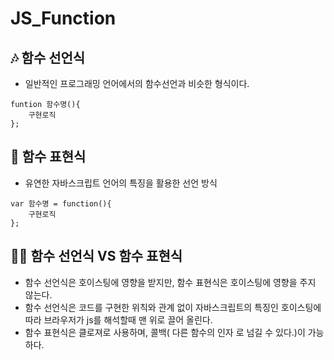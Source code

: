 # JS_Function


## 🎶 함수 선언식
- 일반적인 프로그래밍 언어에서의 함수선언과 비슷한 형식이다.

~~~
funtion 함수명(){
	구현로직
};
~~~

## 🎉 함수 표현식
- 유연한 자바스크립트 언어의 특징을 활용한 선언 방식
~~~
var 함수명 = function(){
	구현로직
};
~~~

## 🐱‍👤 함수 선언식 VS 함수 표현식
- 함수 선언식은 호이스팅에 영향을 받지만, 함수 표현식은 호이스팅에 영향을 주지 않는다.
- 함수 선언식은 코드를 구현한 위칙와 관계 없이 자바스크립트의 특징인 호이스팅에 따라 브라우저가 js를 해석할때 맨 위로 끌어 올린다.
- 함수 표현식은 클로져로 사용하며, 콜백( 다른 함수의 인자 로 넘길 수 있다.)이 가능하다.
